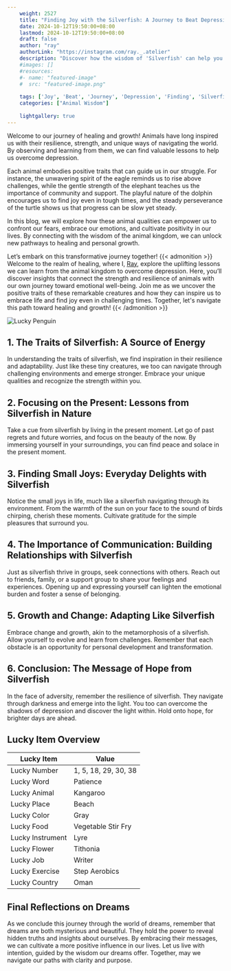 ```yaml
---
    weight: 2527
    title: "Finding Joy with the Silverfish: A Journey to Beat Depression"  # Assuming 'title' column exists
    date: 2024-10-12T19:50:00+08:00
    lastmod: 2024-10-12T19:50:00+08:00
    draft: false
    author: "ray"
    authorLink: "https://instagram.com/ray._.atelier"
    description: "Discover how the wisdom of 'Silverfish' can help you overcome depression and find joy in your life journey."
    #images: []
    #resources:
    #- name: "featured-image"
    #  src: "featured-image.png"
    
    tags: ['Joy', 'Beat', 'Journey', 'Depression', 'Finding', 'Silverfish']
    categories: ["Animal Wisdom"]
    
    lightgallery: true
---
```

    
Welcome to our journey of healing and growth! Animals have long inspired us with their resilience, strength, and unique ways of navigating the world. By observing and learning from them, we can find valuable lessons to help us overcome depression.

Each animal embodies positive traits that can guide us in our struggle. For instance, the unwavering spirit of the eagle reminds us to rise above challenges, while the gentle strength of the elephant teaches us the importance of community and support. The playful nature of the dolphin encourages us to find joy even in tough times, and the steady perseverance of the turtle shows us that progress can be slow yet steady.

In this blog, we will explore how these animal qualities can empower us to confront our fears, embrace our emotions, and cultivate positivity in our lives. By connecting with the wisdom of the animal kingdom, we can unlock new pathways to healing and personal growth.

Let’s embark on this transformative journey together!
{{< admonition >}}
Welcome to the realm of healing, where I, [Ray](https://instagram.com/ray._.atelier), explore the uplifting lessons we can learn from the animal kingdom to overcome depression. Here, you’ll discover insights that connect the strength and resilience of animals with our own journey toward emotional well-being. Join me as we uncover the positive traits of these remarkable creatures and how they can inspire us to embrace life and find joy even in challenging times. Together, let's navigate this path toward healing and growth!
{{< /admonition >}}

![Lucky Penguin](https://cdn.pixabay.com/photo/2024/09/07/02/34/penguins-9028827_1280.jpg "Lucky Penguin")

## 1. The Traits of Silverfish: A Source of Energy
In understanding the traits of silverfish, we find inspiration in their resilience and adaptability. Just like these tiny creatures, we too can navigate through challenging environments and emerge stronger. Embrace your unique qualities and recognize the strength within you.

## 2. Focusing on the Present: Lessons from Silverfish in Nature
Take a cue from silverfish by living in the present moment. Let go of past regrets and future worries, and focus on the beauty of the now. By immersing yourself in your surroundings, you can find peace and solace in the present moment.

## 3. Finding Small Joys: Everyday Delights with Silverfish
Notice the small joys in life, much like a silverfish navigating through its environment. From the warmth of the sun on your face to the sound of birds chirping, cherish these moments. Cultivate gratitude for the simple pleasures that surround you.

## 4. The Importance of Communication: Building Relationships with Silverfish
Just as silverfish thrive in groups, seek connections with others. Reach out to friends, family, or a support group to share your feelings and experiences. Opening up and expressing yourself can lighten the emotional burden and foster a sense of belonging.

## 5. Growth and Change: Adapting Like Silverfish
Embrace change and growth, akin to the metamorphosis of a silverfish. Allow yourself to evolve and learn from challenges. Remember that each obstacle is an opportunity for personal development and transformation.

## 6. Conclusion: The Message of Hope from Silverfish
In the face of adversity, remember the resilience of silverfish. They navigate through darkness and emerge into the light. You too can overcome the shadows of depression and discover the light within. Hold onto hope, for brighter days are ahead.


## Lucky Item Overview
| Lucky Item          | Value              |
|---------------|--------------------|
| Lucky Number        | 1, 5, 18, 29, 30, 38  |
| Lucky Word          | Patience |
| Lucky Animal        | Kangaroo |
| Lucky Place         | Beach     |
| Lucky Color         | Gray     |
| Lucky Food          | Vegetable Stir Fry      |
| Lucky Instrument    | Lyre |
| Lucky Flower        | Tithonia    |
| Lucky Job           | Writer       |
| Lucky Exercise      | Step Aerobics  |
| Lucky Country       | Oman    |


##  Final Reflections on Dreams

As we conclude this journey through the world of dreams, remember that dreams are both mysterious and beautiful. They hold the power to reveal hidden truths and insights about ourselves. By embracing their messages, we can cultivate a more positive influence in our lives. Let us live with intention, guided by the wisdom our dreams offer. Together, may we navigate our paths with clarity and purpose.
